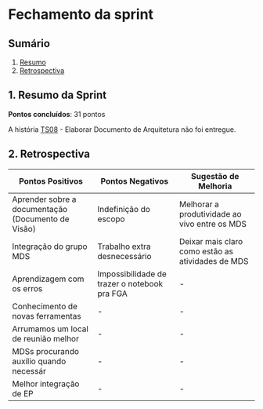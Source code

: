 # Fechamento da sprint

## Sumário

1. [Resumo](#resumo)
2. [Retrospectiva](#planejamento)

<a name="resumo"></a>
## 1. Resumo da Sprint

__Pontos concluídos__: 31 pontos

A história [TS08](https://github.com/fga-gpp-mds/2018.1-Dr-Down/issues/12) - Elaborar Documento de Arquitetura não foi entregue. 

## 2. Retrospectiva

| Pontos Positivos | Pontos Negativos | Sugestão de Melhoria |
| ----- | ----- | ---- |
| Aprender sobre a documentação (Documento de Visão)  | Indefinição do escopo | Melhorar a produtividade ao vivo entre os MDS |
| Integração do grupo MDS | Trabalho extra desnecessário | Deixar mais claro como estão as atividades de MDS |
| Aprendizagem com os erros | Impossibilidade de trazer o notebook pra FGA | - |
| Conhecimento de novas ferramentas | - | - |
| Arrumamos um local de reunião melhor | - | - |
| MDSs procurando auxílio quando necessár | - | - |
| Melhor integração de EP | - | - |

